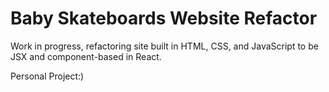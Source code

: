 # Baby Skateboards Website Refactor

Work in progress, refactoring site built in HTML, CSS, and JavaScript to be JSX and component-based in React.

Personal Project:)
